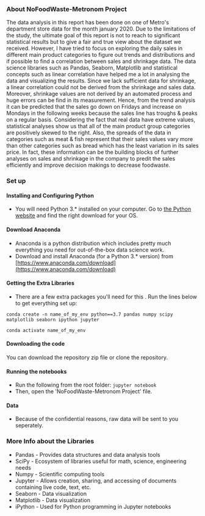 ### About NoFoodWaste-Metronom Project
The data analysis in this report has been done on one of Metro's department store data for the month january 2020. Due to the limitations of the study, the ultimate goal of this report is not to reach to significant statistical results but to give a fair and true view about the dataset we received. 
However, I have tried to focus on exploring the daily sales in different main product categories to figure out trends and distributions and if possible to find a correlation between sales and shrinkage data. The data science libraries such as Pandas, Seaborn, Matplotlib and statistical concepts such as linear correlation have helped me a lot in analysing the data and visualizing the results. 
Since we lack sufficient data for shrinkage, a linear correlation could not be derived from the shrinkage and sales data. Moreover, shrinkage values are not derived by an automated process and huge errors can be find in its measurement. Hence, from the trend analysis it can be predicted that the sales go down on Fridays and increase on Mondays in the following weeks because the sales line has troughs & peaks on a regular basis. Considering the fact that real data have extreme values, statistical analyses show us that all of the main product group categories are positively skewed to the right. Also, the spreads of the data in categories such as meat & fish represent that their sales values vary more than other categories such as bread which has the least variation in its sales price. In fact, these information can be the building blocks of further analyses on sales and shrinkage in the company to predit the sales efficiently and improve decision makings to decrease foodwaste. 


### Set up

#### Installing and Configuring Python
* You will need Python 3.* installed on your computer. Go to [the Python website](https://www.python.org/downloads) and find the right download for your OS.

#### Download Anaconda
* Anaconda is a python distribution which includes pretty much everything you need for out-of-the-box data science work.
* Download and install Anaconda (for a Python 3.* version) from [https://www.anaconda.com/download](https://www.anaconda.com/download)

#### Getting the Extra Libraries
* There are a few extra packages you'll need for this . Run the lines below to get everything set up:

```
conda create -n name_of_my_env python==3.7 pandas numpy scipy matplotlib seaborn ipython jupyter

conda activate name_of_my_env
```

#### Downloading the code
You can download the repository zip file or clone the repository.

#### Running the notebooks
* Run the following from the root folder:
`jupyter notebook`
* Then, open the 'NoFoodWaste-Metronom Project' file.

#### Data 
* Because of the confidential reasons, raw data will be sent to you seperately.

### More Info about the Libraries
* Pandas - Provides data structures and data analysis tools
* SciPy - Ecosystem of libraries useful for math, science, engineering needs
* Numpy - Scientific computing tools
* Jupyter - Allows creation, sharing, and accessing of documents containing live code, text, etc.
* Seaborn - Data visualization
* Matplotlib - Data visualization
* iPython - Used for Python programming in Jupyter notebooks
